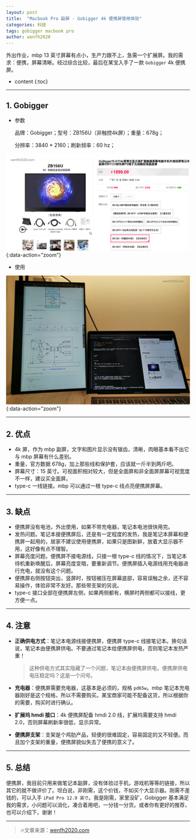 ```yaml
---
layout: post
title:  "Macbook Pro 副屏 - Gobigger 4k 便携屏使用体验"
categories: 科技
tags: gobigger macbook pro
author: wenfh2020
---
```


外出作业，mbp 13 英寸屏幕有点小，生产力跟不上，急需一个扩展屏。我的需求：便携，屏幕清晰。经过综合比较，最后在某宝入手了一款 `Gobigger` 4k 便携屏。



* content
{:toc}

---

## 1. Gobigger

* 参数

  品牌：Gobigger；型号：ZB156U（非触控4k屏）；重量：678g；

  分辨率：3840 * 2160；刷新频率：60 hz；

![Gobigger](/images/2020-05-13-11-27-48.png){:data-action="zoom"}

* 使用

![使用体验](/images/2020-05-13-13-25-53.png){:data-action="zoom"}

---

## 2. 优点

* 4k 屏，作为 mbp 副屏，文字和图片显示没有锯齿，清晰，肉眼基本看不出它与 mbp 屏幕有什么差别。
* 重量，官方数据 678g，加上那些线和保护套，应该就一斤半到两斤吧。
* 屏幕尺寸：15 英寸。可视面积相对较大，但是全面屏和非全面屏屏幕可视宽度不一样，建议买全面屏。
* type-c 一线链接。mbp 可以通过一根 type-c 线点亮便携屏屏幕。

---

## 3. 缺点

* 便携屏没有电池，外出使用，如果不带充电器，笔记本电池很快用完。
* 发热问题。笔记本接便携屏后，还是有一定程度的发热，我是笔记本屏幕和便携屏一起用的，居家不建议使用便携屏，如果只是图新鲜，放着大显示器不用，这好像有点不理智。
* 屏幕亮度问题。便携屏不接电源线，只接一根 type-c 线的情况下，当笔记本待机重新唤醒后，屏幕亮度变暗，要重新调节。便携屏插入电源线用充电器进行充电，就没有这个问题。
* 便携屏右侧按钮突出，竖屏时，按钮被压在屏幕底部，容易误触之余，还不容易操作，体验非常不友好。那些带支架的另说。
* type-c 接口全部在便携屏左侧，如果两侧都有，横屏时两侧都可以接线，更方便一点。

---

## 4. 注意

* **正确供电方式**：笔记本电源线接便携屏，便携屏 type-c 线接笔记本。换句话说，笔记本由便携屏供电。不要通过笔记本给便携屏供电，否则笔记本发热严重！
  
  > 这种供电方式其实隐藏了一个问题，笔记本由便携屏供电，便携屏供电电压稳定吗？这是一个问号。

* **充电器**：便携屏需要充电器，这基本是必须的，规格 `pd65w`。mbp 笔记本充电器刚好是这个规格，所以不需要购买。某宝商家可能不配备这货，所以根据你的需要，购买时进行确认。

* **扩展坞 hmdi 接口**：4k 便携屏配备 hmdi 2.0 线，扩展坞需要支持 hmdi 2.0，否则屏幕刷新率很低，显示异常。

* **便携屏支架**：支架是个鸡肋产品，轻便的很难固定，容易固定的又不轻便。而且加个支架的重量，便携屏貌似失去了便携的意义了。

---

## 5. 总结

便携屏，我目前只用来做笔记本副屏，没有体验过手机，游戏机等等的链接，所以其它的就不做评价了。坦白说，非刚需，这个价钱，不如买个大显示器。刚需不差钱的，可以入手 `iPad Pro 12.9 英寸`。我是刚需，家里没矿，Gobigger 基本满足我的需求，小问题可以消化，凑合着用吧，一分钱一分货。或者你有更好的推荐，也可以介绍下，谢谢！

---

> 🔥文章来源：[wenfh2020.com](https://wenfh2020.com/2020/05/13/gobigger-screen/)
